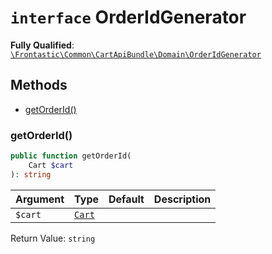 # `interface`  OrderIdGenerator

**Fully Qualified**: [`\Frontastic\Common\CartApiBundle\Domain\OrderIdGenerator`](../../../../src/php/CartApiBundle/Domain/OrderIdGenerator.php)

## Methods

* [getOrderId()](#getorderid)

### getOrderId()

```php
public function getOrderId(
    Cart $cart
): string
```

Argument|Type|Default|Description
--------|----|-------|-----------
`$cart`|[`Cart`](Cart.md)||

Return Value: `string`

